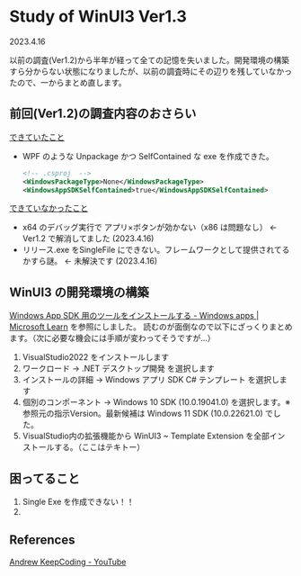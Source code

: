 # Study of WinUI3 Ver1.3

2023.4.16

以前の調査(Ver1.2)から半年が経って全ての記憶を失いました。開発環境の構築すら分からない状態になりましたが、以前の調査時にその辺りを残していなかったので、一からまとめ直します。



## 前回(Ver1.2)の調査内容のおさらい

<u>できていたこと</u>

- WPF のような Unpackage かつ SelfContained な exe を作成できた。

  ```xml
  <!-- .csproj  -->
  <WindowsPackageType>None</WindowsPackageType>
  <WindowsAppSDKSelfContained>true</WindowsAppSDKSelfContained>
  ```

<u>できていなかったこと</u>

- x64 のデバッグ実行で アプリ×ボタンが効かない（x86 は問題なし） ← Ver1.2 で解消してました (2023.4.16)
- リリース.exe をSingleFile にできない。フレームワークとして提供されてるかすら謎。 ← 未解決です (2023.4.16)

## WinUI3 の開発環境の構築

[Windows App SDK 用のツールをインストールする - Windows apps | Microsoft Learn](https://learn.microsoft.com/ja-jp/windows/apps/windows-app-sdk/set-up-your-development-environment) を参照にしました。 読むのが面倒なので以下にざっくりまとめます。（次に必要な機会には手順が変わってそうですが…）

1. VisualStudio2022 をインストールします
2. ワークロード → .NET デスクトップ開発 を選択します
3. インストールの詳細 → Windows アプリ SDK C# テンプレート を選択します
4. 個別のコンポーネント → Windows 10 SDK (10.0.19041.0) を選択します。※参照元の指示Version。最新候補は Windows 11 SDK (10.0.22621.0) でした。
5. VisualStudio内の拡張機能から WinUI3 ~ Template Extension を全部インストールする。（ここはテキトー）

## 困ってること

1. Single Exe を作成できない！！
3. 

## References

[Andrew KeepCoding - YouTube](https://www.youtube.com/@AndrewKeepCoding)

